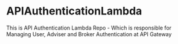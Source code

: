 # APIAuthenticationLambda

This is API Authentication Lambda Repo - Which is responsible for Managing User, Adviser and Broker Authentication at API Gateway